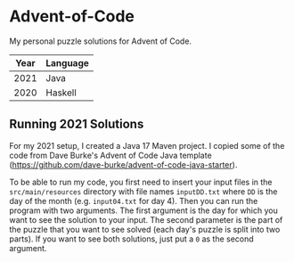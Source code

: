 # Advent-of-Code
My personal puzzle solutions for Advent of Code.

| Year | Language |
|------|----------|
| 2021 | Java     |
| 2020 | Haskell  |

## Running 2021 Solutions
For my 2021 setup, I created a Java 17 Maven project. I copied some of the code from Dave Burke's Advent of Code Java template (https://github.com/dave-burke/advent-of-code-java-starter).

To be able to run my code, you first need to insert your input files in the `src/main/resources` directory with file names `inputDD.txt` where `DD` is the day of the month (e.g. `input04.txt` for day 4). Then you can run the program with two arguments. The first argument is the day for which you want to see the solution to your input. The second parameter is the part of the puzzle that you want to see solved (each day's puzzle is split into two parts). If you want to see both solutions, just put a `0` as the second argument.
